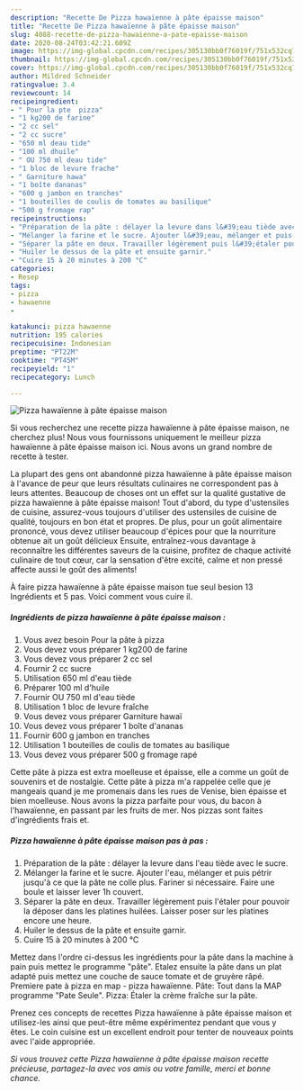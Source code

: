 ```yaml
---
description: "Recette De Pizza hawaïenne à pâte épaisse maison"
title: "Recette De Pizza hawaïenne à pâte épaisse maison"
slug: 4088-recette-de-pizza-hawaienne-a-pate-epaisse-maison
date: 2020-08-24T03:42:21.609Z
image: https://img-global.cpcdn.com/recipes/305130bb0f76019f/751x532cq70/pizza-hawaienne-a-pate-epaisse-maison-photo-principale-de-la-recette.jpg
thumbnail: https://img-global.cpcdn.com/recipes/305130bb0f76019f/751x532cq70/pizza-hawaienne-a-pate-epaisse-maison-photo-principale-de-la-recette.jpg
cover: https://img-global.cpcdn.com/recipes/305130bb0f76019f/751x532cq70/pizza-hawaienne-a-pate-epaisse-maison-photo-principale-de-la-recette.jpg
author: Mildred Schneider
ratingvalue: 3.4
reviewcount: 14
recipeingredient:
- " Pour la pte  pizza"
- "1 kg200 de farine"
- "2 cc sel"
- "2 cc sucre"
- "650 ml deau tide"
- "100 ml dhuile"
- " OU 750 ml deau tide"
- "1 bloc de levure frache"
- " Garniture hawa"
- "1 boîte dananas"
- "600 g jambon en tranches"
- "1 bouteilles de coulis de tomates au basilique"
- "500 g fromage rap"
recipeinstructions:
- "Préparation de la pâte : délayer la levure dans l&#39;eau tiède avec le sucre."
- "Mélanger la farine et le sucre. Ajouter l&#39;eau, mélanger et puis pétrir jusqu&#39;à ce que la pâte ne colle plus. Fariner si nécessaire. Faire une boule et laisser lever 1h couvert."
- "Séparer la pâte en deux. Travailler légèrement puis l&#39;étaler pour pouvoir la déposer dans les platines huilées. Laisser poser sur les platines encore une heure."
- "Huiler le dessus de la pâte et ensuite garnir."
- "Cuire 15 à 20 minutes à 200 °C"
categories:
- Resep
tags:
- pizza
- hawaenne
- 

katakunci: pizza hawaenne  
nutrition: 195 calories
recipecuisine: Indonesian
preptime: "PT22M"
cooktime: "PT45M"
recipeyield: "1"
recipecategory: Lunch

---
```



![Pizza hawaïenne à pâte épaisse maison](https://img-global.cpcdn.com/recipes/305130bb0f76019f/751x532cq70/pizza-hawaienne-a-pate-epaisse-maison-photo-principale-de-la-recette.jpg)

Si vous recherchez une recette pizza hawaïenne à pâte épaisse maison, ne cherchez plus! Nous vous fournissons uniquement le meilleur pizza hawaïenne à pâte épaisse maison ici. Nous avons un grand nombre de recette à tester.

La plupart des gens ont abandonné pizza hawaïenne à pâte épaisse maison à l'avance de peur que leurs résultats culinaires ne correspondent pas à leurs attentes. Beaucoup de choses ont un effet sur la qualité gustative de pizza hawaïenne à pâte épaisse maison! Tout d'abord, du type d'ustensiles de cuisine, assurez-vous toujours d'utiliser des ustensiles de cuisine de qualité, toujours en bon état et propres. De plus, pour un goût alimentaire prononcé, vous devez utiliser beaucoup d'épices pour que la nourriture obtenue ait un goût délicieux Ensuite, entraînez-vous davantage à reconnaître les différentes saveurs de la cuisine, profitez de chaque activité culinaire de tout cœur, car la sensation d'être excité, calme et non pressé affecte aussi le goût des aliments!

<!--inarticleads1-->

À faire pizza hawaïenne à pâte épaisse maison tue seul besion 13 Ingrédients et 5 pas. Voici comment vous cuire il.

##### Ingrédients de pizza hawaïenne à pâte épaisse maison :

1. Vous avez besoin  Pour la pâte à pizza
1. Vous devez vous préparer 1 kg200 de farine
1. Vous devez vous préparer 2 cc sel
1. Fournir 2 cc sucre
1. Utilisation 650 ml d&#39;eau tiède
1. Préparer 100 ml d&#39;huile
1. Fournir  OU 750 ml d&#39;eau tiède
1. Utilisation 1 bloc de levure fraîche
1. Vous devez vous préparer  Garniture hawaï
1. Vous devez vous préparer 1 boîte d&#39;ananas
1. Fournir 600 g jambon en tranches
1. Utilisation 1 bouteilles de coulis de tomates au basilique
1. Vous devez vous préparer 500 g fromage rapé


Cette pâte à pizza est extra moelleuse et épaisse, elle a comme un goût de souvenirs et de nostalgie. Cette pâte à pizza m&#39;a rappelée celle que je mangeais quand je me promenais dans les rues de Venise, bien épaisse et bien moelleuse. Nous avons la pizza parfaite pour vous, du bacon à l&#39;hawaïenne, en passant par les fruits de mer. Nos pizzas sont faites d&#39;ingrédients frais et. 

<!--inarticleads2-->

##### Pizza hawaïenne à pâte épaisse maison pas à pas :

1. Préparation de la pâte : délayer la levure dans l&#39;eau tiède avec le sucre.
1. Mélanger la farine et le sucre. Ajouter l&#39;eau, mélanger et puis pétrir jusqu&#39;à ce que la pâte ne colle plus. Fariner si nécessaire. Faire une boule et laisser lever 1h couvert.
1. Séparer la pâte en deux. Travailler légèrement puis l&#39;étaler pour pouvoir la déposer dans les platines huilées. Laisser poser sur les platines encore une heure.
1. Huiler le dessus de la pâte et ensuite garnir.
1. Cuire 15 à 20 minutes à 200 °C


Mettez dans l&#39;ordre ci-dessus les ingrédients pour la pâte dans la machine à pain puis mettez le programme &#34;pâte&#34;. Etalez ensuite la pâte dans un plat adapté puis mettez une couche de sauce tomate et de gruyère râpé. Premiere pate à pizza en map - pizza hawaïenne. Pâte: Tout dans la MAP programme &#34;Pate Seule&#34;. Pizza: Étaler la crème fraîche sur la pâte. 

<!--inarticleads1-->

<p>
Prenez ces concepts de recettes Pizza hawaïenne à pâte épaisse maison et utilisez-les ainsi que peut-être même expérimentez pendant que vous y êtes. Le coin cuisine est un excellent endroit pour tenter de nouveaux points avec l'aide appropriée.
</p>

<p>
<i>Si vous trouvez cette Pizza hawaïenne à pâte épaisse maison recette précieuse, partagez-la avec vos amis ou votre famille, merci et bonne chance.</i>
</p>
